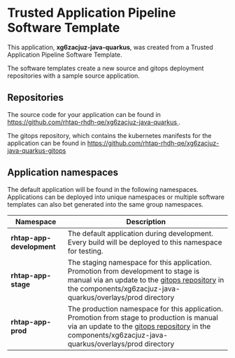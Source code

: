 # Trusted Application Pipeline Software Template

This application, **xg6zacjuz-java-quarkus**, was created from a Trusted Application Pipeline Software Template.

The software templates create a new source and gitops deployment repositories with a sample source application. 

## Repositories

The source code for your application can be found in [https://github.com/rhtap-rhdh-qe/xg6zacjuz-java-quarkus ](https://github.com/rhtap-rhdh-qe/xg6zacjuz-java-quarkus ).
 
The gitops repository, which contains the kubernetes manifests for the application can be found in 
[https://github.com/rhtap-rhdh-qe/xg6zacjuz-java-quarkus-gitops ](https://github.com/rhtap-rhdh-qe/xg6zacjuz-java-quarkus-gitops ) 

## Application namespaces 

The default application will be found in the following namespaces. Applications can be deployed into unique namespaces or multiple software templates can also bet generated into the same group namespaces.  

|  Namespace   |  Description   |  
| -------- | -------- |   
| **rhtap-app-development** | The default application during development. Every build will be deployed to this namespace for testing. | 
| **rhtap-app-stage** | The staging namespace for this application. Promotion from development to stage is manual via an update to the [gitops repository](https://github.com/rhtap-rhdh-qe/xg6zacjuz-java-quarkus-gitops ) in the components/xg6zacjuz-java-quarkus/overlays/prod directory |  
| **rhtap-app-prod** | The production namespace for this application. Promotion from stage to production is manual via an update to the [gitops repository](https://github.com/rhtap-rhdh-qe/xg6zacjuz-java-quarkus-gitops ) in the components/xg6zacjuz-java-quarkus/overlays/prod directory | 